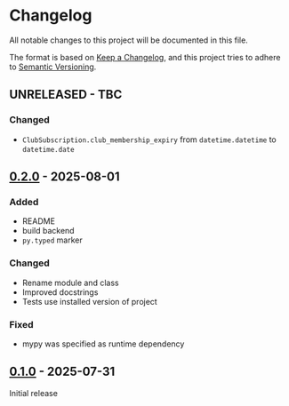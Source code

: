 # Changelog

All notable changes to this project will be documented in this file.

The format is based on [Keep a Changelog](https://keepachangelog.com/en/1.1.0/),
and this project tries to adhere to [Semantic Versioning](https://semver.org/spec/v2.0.0.html).


## UNRELEASED - TBC

### Changed

- `ClubSubscription.club_membership_expiry` from `datetime.datetime` to `datetime.date`


## [0.2.0] - 2025-08-01

### Added

- README
- build backend
- `py.typed` marker

### Changed

- Rename module and class
- Improved docstrings
- Tests use installed version of project

### Fixed

- mypy was specified as runtime dependency


## [0.1.0] - 2025-07-31

Initial release


[0.2.0]: https://github.com/elliot-100/british-cycling-utils/compare/v0.1.0...v0.2.0
[0.1.0]: https://github.com/elliot-100/british-cycling-utils/releases/tag/v0.1.0